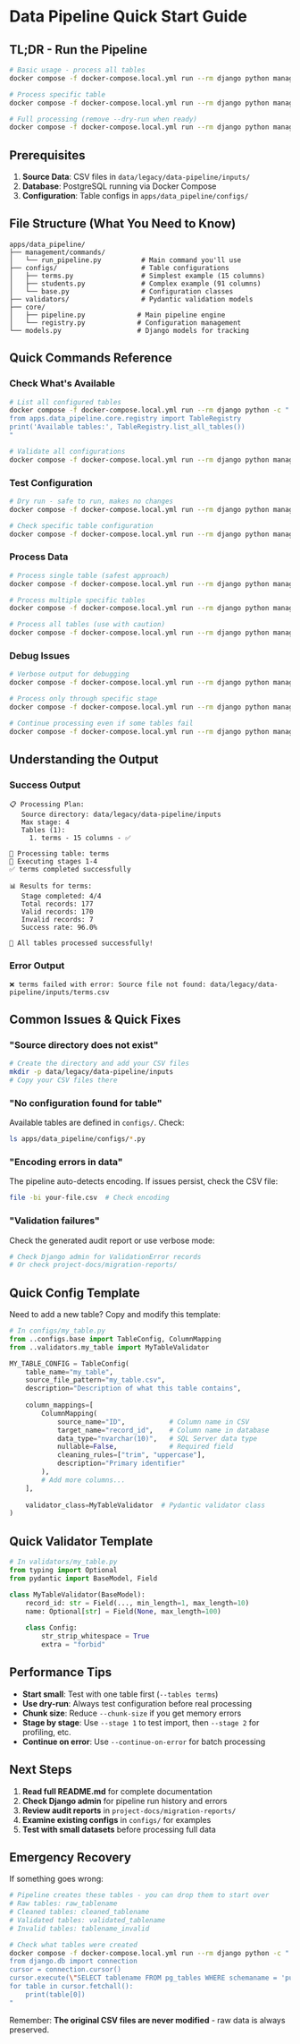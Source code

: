 # Data Pipeline Quick Start Guide

## TL;DR - Run the Pipeline

```bash
# Basic usage - process all tables
docker compose -f docker-compose.local.yml run --rm django python manage.py run_pipeline --dry-run --verbose

# Process specific table
docker compose -f docker-compose.local.yml run --rm django python manage.py run_pipeline --tables students --dry-run

# Full processing (remove --dry-run when ready)
docker compose -f docker-compose.local.yml run --rm django python manage.py run_pipeline --tables terms
```

## Prerequisites

1. **Source Data**: CSV files in `data/legacy/data-pipeline/inputs/`
2. **Database**: PostgreSQL running via Docker Compose
3. **Configuration**: Table configs in `apps/data_pipeline/configs/`

## File Structure (What You Need to Know)

```
apps/data_pipeline/
├── management/commands/
│   └── run_pipeline.py          # Main command you'll use
├── configs/                     # Table configurations
│   ├── terms.py                 # Simplest example (15 columns)
│   ├── students.py              # Complex example (91 columns)
│   └── base.py                  # Configuration classes
├── validators/                  # Pydantic validation models
├── core/
│   ├── pipeline.py             # Main pipeline engine
│   └── registry.py             # Configuration management
└── models.py                   # Django models for tracking
```

## Quick Commands Reference

### Check What's Available

```bash
# List all configured tables
docker compose -f docker-compose.local.yml run --rm django python -c "
from apps.data_pipeline.core.registry import TableRegistry
print('Available tables:', TableRegistry.list_all_tables())
"

# Validate all configurations
docker compose -f docker-compose.local.yml run --rm django python manage.py validate_configs
```

### Test Configuration

```bash
# Dry run - safe to run, makes no changes
docker compose -f docker-compose.local.yml run --rm django python manage.py run_pipeline --dry-run --verbose

# Check specific table configuration
docker compose -f docker-compose.local.yml run --rm django python manage.py run_pipeline --tables students --dry-run
```

### Process Data

```bash
# Process single table (safest approach)
docker compose -f docker-compose.local.yml run --rm django python manage.py run_pipeline --tables terms

# Process multiple specific tables
docker compose -f docker-compose.local.yml run --rm django python manage.py run_pipeline --tables terms students

# Process all tables (use with caution)
docker compose -f docker-compose.local.yml run --rm django python manage.py run_pipeline
```

### Debug Issues

```bash
# Verbose output for debugging
docker compose -f docker-compose.local.yml run --rm django python manage.py run_pipeline --verbose --tables students

# Process only through specific stage
docker compose -f docker-compose.local.yml run --rm django python manage.py run_pipeline --stage 2 --tables students

# Continue processing even if some tables fail
docker compose -f docker-compose.local.yml run --rm django python manage.py run_pipeline --continue-on-error
```

## Understanding the Output

### Success Output
```
📋 Processing Plan:
   Source directory: data/legacy/data-pipeline/inputs
   Max stage: 4
   Tables (1):
     1. terms - 15 columns - ✅

🔄 Processing table: terms
🚀 Executing stages 1-4
✅ terms completed successfully

📊 Results for terms:
   Stage completed: 4/4
   Total records: 177
   Valid records: 170
   Invalid records: 7
   Success rate: 96.0%

🎉 All tables processed successfully!
```

### Error Output
```
❌ terms failed with error: Source file not found: data/legacy/data-pipeline/inputs/terms.csv
```

## Common Issues & Quick Fixes

### "Source directory does not exist"
```bash
# Create the directory and add your CSV files
mkdir -p data/legacy/data-pipeline/inputs
# Copy your CSV files there
```

### "No configuration found for table"
Available tables are defined in `configs/`. Check:
```bash
ls apps/data_pipeline/configs/*.py
```

### "Encoding errors in data"
The pipeline auto-detects encoding. If issues persist, check the CSV file:
```bash
file -bi your-file.csv  # Check encoding
```

### "Validation failures"
Check the generated audit report or use verbose mode:
```bash
# Check Django admin for ValidationError records
# Or check project-docs/migration-reports/
```

## Quick Config Template

Need to add a new table? Copy and modify this template:

```python
# In configs/my_table.py
from ..configs.base import TableConfig, ColumnMapping
from ..validators.my_table import MyTableValidator

MY_TABLE_CONFIG = TableConfig(
    table_name="my_table",
    source_file_pattern="my_table.csv",
    description="Description of what this table contains",
    
    column_mappings=[
        ColumnMapping(
            source_name="ID",           # Column name in CSV
            target_name="record_id",    # Column name in database
            data_type="nvarchar(10)",   # SQL Server data type
            nullable=False,             # Required field
            cleaning_rules=["trim", "uppercase"],
            description="Primary identifier"
        ),
        # Add more columns...
    ],
    
    validator_class=MyTableValidator  # Pydantic validator class
)
```

## Quick Validator Template

```python
# In validators/my_table.py
from typing import Optional
from pydantic import BaseModel, Field

class MyTableValidator(BaseModel):
    record_id: str = Field(..., min_length=1, max_length=10)
    name: Optional[str] = Field(None, max_length=100)
    
    class Config:
        str_strip_whitespace = True
        extra = "forbid"
```

## Performance Tips

- **Start small**: Test with one table first (`--tables terms`)
- **Use dry-run**: Always test configuration before real processing
- **Chunk size**: Reduce `--chunk-size` if you get memory errors
- **Stage by stage**: Use `--stage 1` to test import, then `--stage 2` for profiling, etc.
- **Continue on error**: Use `--continue-on-error` for batch processing

## Next Steps

1. **Read full README.md** for complete documentation
2. **Check Django admin** for pipeline run history and errors
3. **Review audit reports** in `project-docs/migration-reports/`
4. **Examine existing configs** in `configs/` for examples
5. **Test with small datasets** before processing full data

## Emergency Recovery

If something goes wrong:

```bash
# Pipeline creates these tables - you can drop them to start over
# Raw tables: raw_tablename
# Cleaned tables: cleaned_tablename  
# Validated tables: validated_tablename
# Invalid tables: tablename_invalid

# Check what tables were created
docker compose -f docker-compose.local.yml run --rm django python -c "
from django.db import connection
cursor = connection.cursor()
cursor.execute(\"SELECT tablename FROM pg_tables WHERE schemaname = 'public' AND (tablename LIKE 'raw_%' OR tablename LIKE 'cleaned_%' OR tablename LIKE 'validated_%')\")
for table in cursor.fetchall():
    print(table[0])
"
```

Remember: **The original CSV files are never modified** - raw data is always preserved.